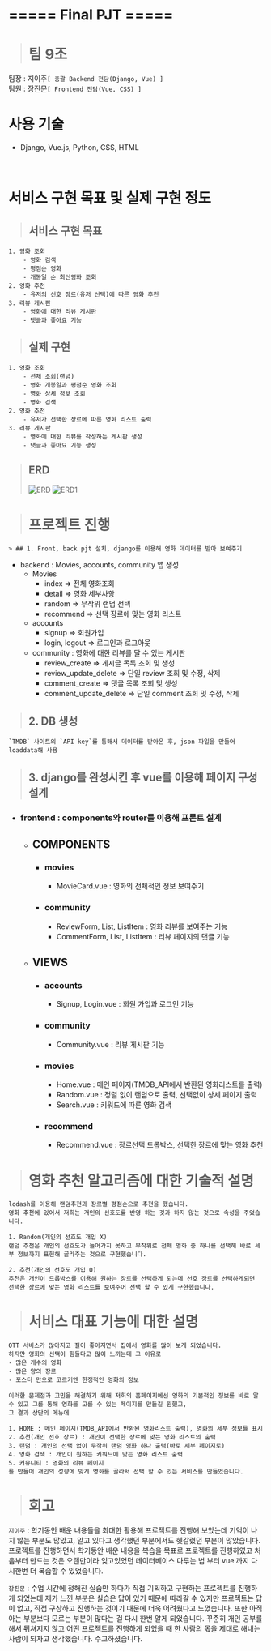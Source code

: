 # ===== Final PJT =====

> # 팀 9조
  팀장 : 지이주`[ 총괄 Backend 전담(Django, Vue) ]`  
  팀원 : 장진문`[ Frontend 전담(Vue, CSS) ]`

# 사용 기술
- Django, Vue.js, Python, CSS, HTML  
<br>

# 서비스 구현 목표 및 실제 구현 정도
> ## 서비스 구현 목표
    1. 영화 조회
        - 영화 검색
        - 평점순 영화
        - 개봉일 순 최신영화 조회
    2. 영화 추천
        - 유저의 선호 장르(유저 선택)에 따른 영화 추천
    3. 리뷰 게시판
        - 영화에 대한 리뷰 게시판
        - 댓글과 좋아요 기능

> ## 실제 구현
    1. 영화 조회
        - 전체 조회(랜덤)
        - 영화 개봉일과 평점순 영화 조회
        - 영화 상세 정보 조회
        - 영화 검색
    2. 영화 추천
        - 유저가 선택한 장르에 따른 영화 리스트 출력
    3. 리뷰 게시판
        - 영화에 대한 리뷰를 작성하는 게시판 생성
        - 댓글과 좋아요 기능 생성

> ## ERD
> ![ERD](./img/ERD.jpg)
> ![ERD1](./img/ERD1.png)

> # 프로젝트 진행  
    > ## 1. Front, back pjt 설치, django를 이용해 영화 데이터를 받아 보여주기
   - backend : Movies, accounts, community 앱 생성
     - Movies
       - index => 전체 영화조회
       - detail => 영화 세부사항
       - random => 무작위 랜덤 선택
       - recommend => 선택 장르에 맞는 영화 리스트
     - accounts
       - signup => 회원가입
       - login, logout => 로그인과 로그아웃
     - community : 영화에 대한 리뷰를 달 수 있는 게시판
       - review_create => 게시글 목록 조회 및 생성
       - review_update_delete => 단일 review 조회 및 수정, 삭제
       - comment_create => 댓글 목록 조회 및 생성
       - comment_update_delete => 단일 comment 조회 및 수정, 삭제

> ## 2. DB 생성
    `TMDB` 사이트의 `API key`를 통해서 데이터를 받아온 후, json 파일을 만들어 loaddata해 사용

> ## 3. django를 완성시킨 후 vue를 이용해 페이지 구성 설계
  - ### <b>frontend : components와 router를 이용해 프론트 설계</b>

    - ## COMPONENTS
      - ### movies
        - MovieCard.vue : 영화의 전체적인 정보 보여주기
      - ### community
        - ReviewForm, List, ListItem : 영화 리뷰를 보여주는 기능
        - CommentForm, List, ListItem : 리뷰 페이지의 댓글 기능

    - ## VIEWS
      - ### accounts
        - Signup, Login.vue : 회원 가입과 로그인 기능
      - ### community
        - Community.vue : 리뷰 게시판 기능 
      - ### movies
        - Home.vue : 메인 페이지(TMDB_API에서 반환된 영화리스트를 출력)
        - Random.vue : 정렬 없이 랜덤으로 출력, 선택없이 상세 페이지 출력
        - Search.vue : 키워드에 따른 영화 검색
      - ### recommend
        - Recommend.vue : 장르선택 드롭박스, 선택한 장르에 맞는 영화 추천

> # 영화 추천 알고리즘에 대한 기술적 설명

    lodash를 이용해 랜덤추천과 장르별 평점순으로 추천을 했습니다.
    영화 추천에 있어서 저희는 개인의 선호도를 반영 하는 것과 하지 않는 것으로 속성을 주었습니다.  
      
    1. Random(개인의 선호도 개입 X)
    랜덤 추천은 개인의 선호도가 들어가지 못하고 무작위로 전체 영화 중 하나를 선택해 바로 세부 정보까지 표현해 골라주는 것으로 구현했습니다.  
      
    2. 추천(개인의 선호도 개입 O)
    추천은 개인이 드롭박스를 이용해 원하는 장르를 선택하게 되는데 선호 장르를 선택하게되면 선택한 장르에 맞는 영화 리스트를 보여주어 선택 할 수 있게 구현했습니다.


> # 서비스 대표 기능에 대한 설명

    OTT 서비스가 많아지고 질이 좋아지면서 집에서 영화를 많이 보게 되었습니다.
    하지만 영화의 선택이 힘들다고 많이 느끼는데 그 이유로  
    - 많은 개수의 영화
    - 많은 양의 장르
    - 포스터 만으로 고르기엔 한정적인 영화의 정보  
     
    이러한 문제점과 고민을 해결하기 위해 저희의 홈페이지에선 영화의 기본적인 정보를 바로 알 수 있고 그를 통해 영화를 고를 수 있는 페이지를 만들길 원했고,
    그 결과 상단의 메뉴에  
      
    1. HOME : 메인 페이지(TMDB_API에서 반환된 영화리스트 출력), 영화의 세부 정보를 표시
    2. 추천(개인 선호 장르) : 개인이 선택한 장르에 맞는 영화 리스트의 출력
    3. 랜덤 : 개인의 선택 없이 무작위 랜덤 영화 하나 출력(바로 세부 페이지로)
    4. 영화 검색 : 개인이 원하는 키워드에 맞는 영화 리스트 출력
    5. 커뮤니티 : 영화의 리뷰 페이지
    를 만들어 개인의 성향에 맞게 영화를 골라서 선택 할 수 있는 서비스를 만들었습니다.

    


> # 회고
`지이주` : 학기동안 배운 내용들을 최대한 활용해 프로젝트를 진행해 보았는데 기억이 나지 않는 부분도 많았고, 알고 있다고 생각했던 부분에서도 헷갈렸던 부분이 많았습니다. 프로젝트를 진행하면서 학기동안 배운 내용을 복습을 목표로 프로젝트를 진행하였고 처음부터 만드는 것은 오랜만이라 잊고있었던 데이터베이스 다루는 법 부터 vue 까지 다시한번 더 복습할 수 있었습니다.  
  
`장진문` : 수업 시간에 정해진 실습만 하다가 직접 기획하고 구현하는 프로젝트를 진행하게 되었는데 
제가 느낀 부분은 실습은 답이 있기 때문에 따라갈 수 있지만  프로젝트는 답이 없고, 직접 구상하고 진행하는 것이기 때문에 더욱 어려웠다고 느꼈습니다.
또한 아직 아는 부분보다 모르는 부분이 많다는 걸 다시 한번 알게 되었습니다.
꾸준히 개인 공부를 해서 뒤쳐지지 않고 어떤 프로젝트를 진행하게 되었을 때 한 사람의 몫을 제대로 해내는 사람이 되자고 생각했습니다. 수고하셨습니다.








